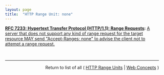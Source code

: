 ```yaml
---
layout: page
title:  "HTTP Range Unit: none"
---
```


**[RFC 7233: Hypertext Transfer Protocol (HTTP/1.1): Range Requests](/specs/IETF/RFC/7233 "The Hypertext Transfer Protocol (HTTP) is an application-level protocol for distributed, collaborative, hypertext information systems. This document defines range requests and the rules for constructing and combining responses to those requests."):** [A server that does not support any kind of range request for the target resource MAY send "Accept-Ranges: none" to advise the client not to attempt a range request.](http://tools.ietf.org/html/rfc7233#section-2.3 "Read documentation for HTTP Range Unit &#34;none&#34;")

<br/>
<hr/>

<p style="text-align: right">Return to list of all ( <a href="../http-range-units">HTTP Range Units</a> | <a href="../">Web Concepts</a> )</p>